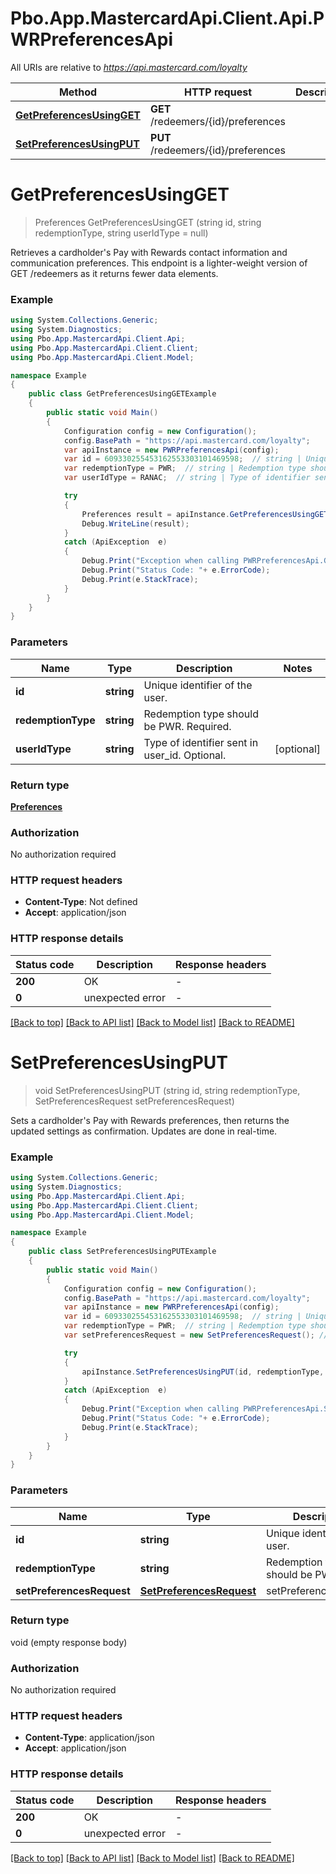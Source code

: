 # Pbo.App.MastercardApi.Client.Api.PWRPreferencesApi

All URIs are relative to *https://api.mastercard.com/loyalty*

Method | HTTP request | Description
------------- | ------------- | -------------
[**GetPreferencesUsingGET**](PWRPreferencesApi.md#getpreferencesusingget) | **GET** /redeemers/{id}/preferences | 
[**SetPreferencesUsingPUT**](PWRPreferencesApi.md#setpreferencesusingput) | **PUT** /redeemers/{id}/preferences | 


<a name="getpreferencesusingget"></a>
# **GetPreferencesUsingGET**
> Preferences GetPreferencesUsingGET (string id, string redemptionType, string userIdType = null)



Retrieves a cardholder's Pay with Rewards contact information and communication preferences. This endpoint is a lighter-weight version of GET /redeemers as it returns fewer data elements.

### Example
```csharp
using System.Collections.Generic;
using System.Diagnostics;
using Pbo.App.MastercardApi.Client.Api;
using Pbo.App.MastercardApi.Client.Client;
using Pbo.App.MastercardApi.Client.Model;

namespace Example
{
    public class GetPreferencesUsingGETExample
    {
        public static void Main()
        {
            Configuration config = new Configuration();
            config.BasePath = "https://api.mastercard.com/loyalty";
            var apiInstance = new PWRPreferencesApi(config);
            var id = 609330255453162553303101469598;  // string | Unique identifier of the user.
            var redemptionType = PWR;  // string | Redemption type should be PWR. Required.
            var userIdType = RANAC;  // string | Type of identifier sent in user_id. Optional. (optional) 

            try
            {
                Preferences result = apiInstance.GetPreferencesUsingGET(id, redemptionType, userIdType);
                Debug.WriteLine(result);
            }
            catch (ApiException  e)
            {
                Debug.Print("Exception when calling PWRPreferencesApi.GetPreferencesUsingGET: " + e.Message );
                Debug.Print("Status Code: "+ e.ErrorCode);
                Debug.Print(e.StackTrace);
            }
        }
    }
}
```

### Parameters

Name | Type | Description  | Notes
------------- | ------------- | ------------- | -------------
 **id** | **string**| Unique identifier of the user. | 
 **redemptionType** | **string**| Redemption type should be PWR. Required. | 
 **userIdType** | **string**| Type of identifier sent in user_id. Optional. | [optional] 

### Return type

[**Preferences**](Preferences.md)

### Authorization

No authorization required

### HTTP request headers

 - **Content-Type**: Not defined
 - **Accept**: application/json

### HTTP response details
| Status code | Description | Response headers |
|-------------|-------------|------------------|
| **200** | OK |  -  |
| **0** | unexpected error |  -  |

[[Back to top]](#) [[Back to API list]](../README.md#documentation-for-api-endpoints) [[Back to Model list]](../README.md#documentation-for-models) [[Back to README]](../README.md)

<a name="setpreferencesusingput"></a>
# **SetPreferencesUsingPUT**
> void SetPreferencesUsingPUT (string id, string redemptionType, SetPreferencesRequest setPreferencesRequest)



Sets a cardholder's Pay with Rewards preferences, then returns the updated settings as confirmation. Updates are done in real-time.

### Example
```csharp
using System.Collections.Generic;
using System.Diagnostics;
using Pbo.App.MastercardApi.Client.Api;
using Pbo.App.MastercardApi.Client.Client;
using Pbo.App.MastercardApi.Client.Model;

namespace Example
{
    public class SetPreferencesUsingPUTExample
    {
        public static void Main()
        {
            Configuration config = new Configuration();
            config.BasePath = "https://api.mastercard.com/loyalty";
            var apiInstance = new PWRPreferencesApi(config);
            var id = 609330255453162553303101469598;  // string | Unique identifier of the user.
            var redemptionType = PWR;  // string | Redemption type should be PWR.
            var setPreferencesRequest = new SetPreferencesRequest(); // SetPreferencesRequest | setPreferencesRequest

            try
            {
                apiInstance.SetPreferencesUsingPUT(id, redemptionType, setPreferencesRequest);
            }
            catch (ApiException  e)
            {
                Debug.Print("Exception when calling PWRPreferencesApi.SetPreferencesUsingPUT: " + e.Message );
                Debug.Print("Status Code: "+ e.ErrorCode);
                Debug.Print(e.StackTrace);
            }
        }
    }
}
```

### Parameters

Name | Type | Description  | Notes
------------- | ------------- | ------------- | -------------
 **id** | **string**| Unique identifier of the user. | 
 **redemptionType** | **string**| Redemption type should be PWR. | 
 **setPreferencesRequest** | [**SetPreferencesRequest**](SetPreferencesRequest.md)| setPreferencesRequest | 

### Return type

void (empty response body)

### Authorization

No authorization required

### HTTP request headers

 - **Content-Type**: application/json
 - **Accept**: application/json

### HTTP response details
| Status code | Description | Response headers |
|-------------|-------------|------------------|
| **200** | OK |  -  |
| **0** | unexpected error |  -  |

[[Back to top]](#) [[Back to API list]](../README.md#documentation-for-api-endpoints) [[Back to Model list]](../README.md#documentation-for-models) [[Back to README]](../README.md)

